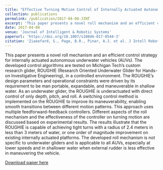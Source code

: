 ```yaml
---
title: "Effective Turning Motion Control of Internally Actuated Autonomous Underwater Vehicles"
collection: publications
permalink: /publication/2017-04-08-JINT
excerpt: 'This paper presents a novel roll mechanism and an efficient control strategy for internally actuated autonomous underwater vehicles (AUVs). The developed control algorithms are tested on Michigan Tech’s custom research glider, ROUGHIE (Research Oriented Underwater Glider for Hands-on Investigative Engineering), in a controlled environment. The ROUGHIE’s design parameters and operational constraints were driven by its requirement to be man portable, expandable, and maneuverable in shallow water. As an underwater glider, the ROUGHIE is underactuated with direct control of only depth, pitch, and roll. A switching control method is implemented on the ROUGHIE to improve its maneuverability, enabling smooth transitions between different motion patterns. This approach uses multiple feedforward-feedback controllers. Different aspects of the roll mechanism and the effectiveness of the controller on turning motion are discussed based on experimental results. The results illustrate that the ROUGHIE is capable of achieving tight turns with a radius of 2.4 meters in less than 3 meters of water, or one order of magnitude improvement on existing internally actuated platforms. The developed roll mechanism is not specific to underwater gliders and is applicable to all AUVs, especially at lower speeds and in shallower water when external rudder is less effective in maneuvering the vehicle.'
date: 2017-04-08
venue: 'Journal of Intelligent & Robotic Systems'
paperurl: 'https://doi.org/10.1007/s10846-017-0544-3'
citation: 'Ziaeefard, S., Page, B.R., Pinar, A.J. et al. J Intell Robot Syst (2018) 89: 175. https://doi.org/10.1007/s10846-017-0544-3'
---
```

This paper presents a novel roll mechanism and an efficient control strategy for internally actuated autonomous underwater vehicles (AUVs). The developed control algorithms are tested on Michigan Tech’s custom research glider, ROUGHIE (Research Oriented Underwater Glider for Hands-on Investigative Engineering), in a controlled environment. The ROUGHIE’s design parameters and operational constraints were driven by its requirement to be man portable, expandable, and maneuverable in shallow water. As an underwater glider, the ROUGHIE is underactuated with direct control of only depth, pitch, and roll. A switching control method is implemented on the ROUGHIE to improve its maneuverability, enabling smooth transitions between different motion patterns. This approach uses multiple feedforward-feedback controllers. Different aspects of the roll mechanism and the effectiveness of the controller on turning motion are discussed based on experimental results. The results illustrate that the ROUGHIE is capable of achieving tight turns with a radius of 2.4 meters in less than 3 meters of water, or one order of magnitude improvement on existing internally actuated platforms. The developed roll mechanism is not specific to underwater gliders and is applicable to all AUVs, especially at lower speeds and in shallower water when external rudder is less effective in maneuvering the vehicle.

[Download paper here](https://doi.org/10.1007/s10846-017-0544-3)
